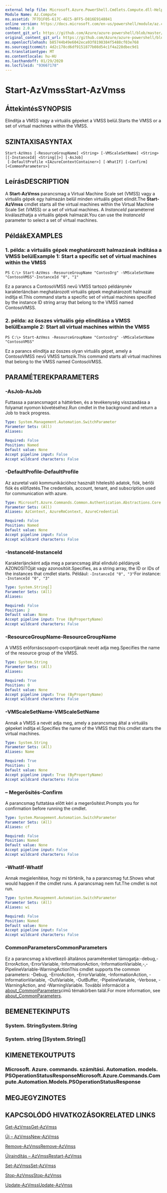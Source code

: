 ```yaml
---
external help file: Microsoft.Azure.PowerShell.Cmdlets.Compute.dll-Help.xml
Module Name: Az.Compute
ms.assetid: 7F7D1F05-617C-4EC5-8FF5-D816E9148841
online version: https://docs.microsoft.com/en-us/powershell/module/az.compute/start-azvmss
schema: 2.0.0
content_git_url: https://github.com/Azure/azure-powershell/blob/master/src/Compute/Compute/help/Start-AzVmss.md
original_content_git_url: https://github.com/Azure/azure-powershell/blob/master/src/Compute/Compute/help/Start-AzVmss.md
ms.openlocfilehash: b85744b49e6042eca93f8198384f5488cf03e768
ms.sourcegitcommit: 4d2c178cd6df9151877b08d54c1f4a228dbec9d1
ms.translationtype: MT
ms.contentlocale: hu-HU
ms.lasthandoff: 01/29/2020
ms.locfileid: "93667178"
---
```

# <span data-ttu-id="6a213-101">Start-AzVmss</span><span class="sxs-lookup"><span data-stu-id="6a213-101">Start-AzVmss</span></span>

## <span data-ttu-id="6a213-102">Áttekintés</span><span class="sxs-lookup"><span data-stu-id="6a213-102">SYNOPSIS</span></span>
<span data-ttu-id="6a213-103">Elindítja a VMSS vagy a virtuális gépeket a VMSS belül.</span><span class="sxs-lookup"><span data-stu-id="6a213-103">Starts the VMSS or a set of virtual machines within the VMSS.</span></span>

## <span data-ttu-id="6a213-104">SZINTAXISA</span><span class="sxs-lookup"><span data-stu-id="6a213-104">SYNTAX</span></span>

```
Start-AzVmss [-ResourceGroupName] <String> [-VMScaleSetName] <String> [[-InstanceId] <String[]>] [-AsJob]
 [-DefaultProfile <IAzureContextContainer>] [-WhatIf] [-Confirm] [<CommonParameters>]
```

## <span data-ttu-id="6a213-105">Leírás</span><span class="sxs-lookup"><span data-stu-id="6a213-105">DESCRIPTION</span></span>
<span data-ttu-id="6a213-106">A **Start-AzVmss** parancsmag a Virtual Machine Scale set (VMSS) vagy a virtuális gépek egy halmazán belül minden virtuális gépet elindít.</span><span class="sxs-lookup"><span data-stu-id="6a213-106">The **Start-AzVmss** cmdlet starts all the virtual machines within the Virtual Machine Scale Set (VMSS) or a set of virtual machines.</span></span>
<span data-ttu-id="6a213-107">A *InstanceId* paraméterrel kiválaszthatja a virtuális gépek halmazát.</span><span class="sxs-lookup"><span data-stu-id="6a213-107">You can use the *InstanceId* parameter to select a set of virtual machines.</span></span>

## <span data-ttu-id="6a213-108">Példák</span><span class="sxs-lookup"><span data-stu-id="6a213-108">EXAMPLES</span></span>

### <span data-ttu-id="6a213-109">1. példa: a virtuális gépek meghatározott halmazának indítása a VMSS belül</span><span class="sxs-lookup"><span data-stu-id="6a213-109">Example 1: Start a specific set of virtual machines within the VMSS</span></span>
```
PS C:\> Start-AzVmss -ResourceGroupName "ContosOrg" -VMScaleSetName "ContosoVMSS"-InstanceId "0", "1"
```

<span data-ttu-id="6a213-110">Ez a parancs a ContosoVMSS nevű VMSS tartozó példánynév karakterláncban meghatározott virtuális gépek meghatározott halmazát indítja el.</span><span class="sxs-lookup"><span data-stu-id="6a213-110">This command starts a specific set of virtual machines specified by the instance ID string array that belong to the VMSS named ContosoVMSS.</span></span>

### <span data-ttu-id="6a213-111">2. példa: az összes virtuális gép elindítása a VMSS belül</span><span class="sxs-lookup"><span data-stu-id="6a213-111">Example 2: Start all virtual machines within the VMSS</span></span>
```
PS C:\> Start-AzVmss -ResourceGroupName "ContosOrg" -VMScaleSetName "ContosoVMSS"
```

<span data-ttu-id="6a213-112">Ez a parancs elindítja az összes olyan virtuális gépet, amely a ContosoVMSS nevű VMSS tartozik.</span><span class="sxs-lookup"><span data-stu-id="6a213-112">This command starts all virtual machines that belong to the VMSS named ContosoVMSS.</span></span>

## <span data-ttu-id="6a213-113">PARAMÉTEREK</span><span class="sxs-lookup"><span data-stu-id="6a213-113">PARAMETERS</span></span>

### <span data-ttu-id="6a213-114">-AsJob</span><span class="sxs-lookup"><span data-stu-id="6a213-114">-AsJob</span></span>
<span data-ttu-id="6a213-115">Futtassa a parancsmagot a háttérben, és a tevékenység visszaadása a folyamat nyomon követéséhez.</span><span class="sxs-lookup"><span data-stu-id="6a213-115">Run cmdlet in the background and return a Job to track progress.</span></span>

```yaml
Type: System.Management.Automation.SwitchParameter
Parameter Sets: (All)
Aliases:

Required: False
Position: Named
Default value: None
Accept pipeline input: False
Accept wildcard characters: False
```

### <span data-ttu-id="6a213-116">-DefaultProfile</span><span class="sxs-lookup"><span data-stu-id="6a213-116">-DefaultProfile</span></span>
<span data-ttu-id="6a213-117">Az azuretal való kommunikációhoz használt hitelesítő adatok, fiók, bérlői fiók és előfizetés.</span><span class="sxs-lookup"><span data-stu-id="6a213-117">The credentials, account, tenant, and subscription used for communication with azure.</span></span>

```yaml
Type: Microsoft.Azure.Commands.Common.Authentication.Abstractions.Core.IAzureContextContainer
Parameter Sets: (All)
Aliases: AzContext, AzureRmContext, AzureCredential

Required: False
Position: Named
Default value: None
Accept pipeline input: False
Accept wildcard characters: False
```

### <span data-ttu-id="6a213-118">-InstanceId</span><span class="sxs-lookup"><span data-stu-id="6a213-118">-InstanceId</span></span>
<span data-ttu-id="6a213-119">Karakterláncként adja meg a parancsmag által elinduló példányok AZONOSÍTÓját vagy azonosítóit.</span><span class="sxs-lookup"><span data-stu-id="6a213-119">Specifies, as a string array, the ID or IDs of the instances that cmdlet starts.</span></span>
<span data-ttu-id="6a213-120">Például: `-InstanceId "0", "3"`</span><span class="sxs-lookup"><span data-stu-id="6a213-120">For instance: `-InstanceId "0", "3"`</span></span>

```yaml
Type: System.String[]
Parameter Sets: (All)
Aliases:

Required: False
Position: 2
Default value: None
Accept pipeline input: True (ByPropertyName)
Accept wildcard characters: False
```

### <span data-ttu-id="6a213-121">-ResourceGroupName</span><span class="sxs-lookup"><span data-stu-id="6a213-121">-ResourceGroupName</span></span>
<span data-ttu-id="6a213-122">A VMSS erőforráscsoport-csoportjának nevét adja meg.</span><span class="sxs-lookup"><span data-stu-id="6a213-122">Specifies the name of the resource group of the VMSS.</span></span>

```yaml
Type: System.String
Parameter Sets: (All)
Aliases:

Required: True
Position: 0
Default value: None
Accept pipeline input: True (ByPropertyName)
Accept wildcard characters: False
```

### <span data-ttu-id="6a213-123">-VMScaleSetName</span><span class="sxs-lookup"><span data-stu-id="6a213-123">-VMScaleSetName</span></span>
<span data-ttu-id="6a213-124">Annak a VMSS a nevét adja meg, amely a parancsmag által a virtuális gépeket indítja el.</span><span class="sxs-lookup"><span data-stu-id="6a213-124">Specifies the name of the VMSS that this cmdlet starts the virtual machines.</span></span>

```yaml
Type: System.String
Parameter Sets: (All)
Aliases: Name

Required: True
Position: 1
Default value: None
Accept pipeline input: True (ByPropertyName)
Accept wildcard characters: False
```

### <span data-ttu-id="6a213-125">– Megerősítés</span><span class="sxs-lookup"><span data-stu-id="6a213-125">-Confirm</span></span>
<span data-ttu-id="6a213-126">A parancsmag futtatása előtt kéri a megerősítést.</span><span class="sxs-lookup"><span data-stu-id="6a213-126">Prompts you for confirmation before running the cmdlet.</span></span>

```yaml
Type: System.Management.Automation.SwitchParameter
Parameter Sets: (All)
Aliases: cf

Required: False
Position: Named
Default value: None
Accept pipeline input: False
Accept wildcard characters: False
```

### <span data-ttu-id="6a213-127">-WhatIf</span><span class="sxs-lookup"><span data-stu-id="6a213-127">-WhatIf</span></span>
<span data-ttu-id="6a213-128">Annak megjelenítése, hogy mi történik, ha a parancsmag fut.</span><span class="sxs-lookup"><span data-stu-id="6a213-128">Shows what would happen if the cmdlet runs.</span></span> <span data-ttu-id="6a213-129">A parancsmag nem fut.</span><span class="sxs-lookup"><span data-stu-id="6a213-129">The cmdlet is not run.</span></span>

```yaml
Type: System.Management.Automation.SwitchParameter
Parameter Sets: (All)
Aliases: wi

Required: False
Position: Named
Default value: None
Accept pipeline input: False
Accept wildcard characters: False
```

### <span data-ttu-id="6a213-130">CommonParameters</span><span class="sxs-lookup"><span data-stu-id="6a213-130">CommonParameters</span></span>
<span data-ttu-id="6a213-131">Ez a parancsmag a következő általános paramétereket támogatja:-debug,-ErrorAction,-ErrorVariable,-InformationAction,-InformationVariable,-,-PipelineVariable-WarningAction</span><span class="sxs-lookup"><span data-stu-id="6a213-131">This cmdlet supports the common parameters: -Debug, -ErrorAction, -ErrorVariable, -InformationAction, -InformationVariable, -OutVariable, -OutBuffer, -PipelineVariable, -Verbose, -WarningAction, and -WarningVariable.</span></span> <span data-ttu-id="6a213-132">További információt a [about_CommonParameters](https://go.microsoft.com/fwlink/?LinkID=113216)című témakörben talál.</span><span class="sxs-lookup"><span data-stu-id="6a213-132">For more information, see [about_CommonParameters](https://go.microsoft.com/fwlink/?LinkID=113216).</span></span>

## <span data-ttu-id="6a213-133">BEMENETEK</span><span class="sxs-lookup"><span data-stu-id="6a213-133">INPUTS</span></span>

### <span data-ttu-id="6a213-134">System. String</span><span class="sxs-lookup"><span data-stu-id="6a213-134">System.String</span></span>

### <span data-ttu-id="6a213-135">System. string []</span><span class="sxs-lookup"><span data-stu-id="6a213-135">System.String[]</span></span>

## <span data-ttu-id="6a213-136">KIMENETEK</span><span class="sxs-lookup"><span data-stu-id="6a213-136">OUTPUTS</span></span>

### <span data-ttu-id="6a213-137">Microsoft. Azure. commands. számítási. Automation. models. PSOperationStatusResponse</span><span class="sxs-lookup"><span data-stu-id="6a213-137">Microsoft.Azure.Commands.Compute.Automation.Models.PSOperationStatusResponse</span></span>

## <span data-ttu-id="6a213-138">MEGJEGYZI</span><span class="sxs-lookup"><span data-stu-id="6a213-138">NOTES</span></span>

## <span data-ttu-id="6a213-139">KAPCSOLÓDÓ HIVATKOZÁSOK</span><span class="sxs-lookup"><span data-stu-id="6a213-139">RELATED LINKS</span></span>

[<span data-ttu-id="6a213-140">Get-AzVmss</span><span class="sxs-lookup"><span data-stu-id="6a213-140">Get-AzVmss</span></span>](./Get-AzVmss.md)

[<span data-ttu-id="6a213-141">Új – AzVmss</span><span class="sxs-lookup"><span data-stu-id="6a213-141">New-AzVmss</span></span>](./New-AzVmss.md)

[<span data-ttu-id="6a213-142">Remove-AzVmss</span><span class="sxs-lookup"><span data-stu-id="6a213-142">Remove-AzVmss</span></span>](./Remove-AzVmss.md)

[<span data-ttu-id="6a213-143">Újraindítás – AzVmss</span><span class="sxs-lookup"><span data-stu-id="6a213-143">Restart-AzVmss</span></span>](./Restart-AzVmss.md)

[<span data-ttu-id="6a213-144">Set-AzVmss</span><span class="sxs-lookup"><span data-stu-id="6a213-144">Set-AzVmss</span></span>](./Set-AzVmss.md)

[<span data-ttu-id="6a213-145">Stop-AzVmss</span><span class="sxs-lookup"><span data-stu-id="6a213-145">Stop-AzVmss</span></span>](./Stop-AzVmss.md)

[<span data-ttu-id="6a213-146">Update-AzVmss</span><span class="sxs-lookup"><span data-stu-id="6a213-146">Update-AzVmss</span></span>](./Update-AzVmss.md)


